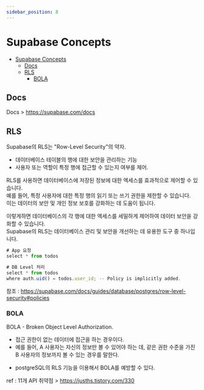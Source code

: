 ```yaml
---
sidebar_position: 8
---
```



# Supabase Concepts


- [Supabase Concepts](#supabase-concepts)
  - [Docs](#docs)
  - [RLS](#rls)
    - [BOLA](#bola)

## Docs 

Docs > https://supabase.com/docs

## RLS

Supabase의 RLS는 "Row-Level Security"의 약자. 
- 데이터베이스 테이블의 행에 대한 보안을 관리하는 기능
- 사용자 또는 역할이 특정 행에 접근할 수 있는지 여부를 제어. 

RLS를 사용하면 데이터베이스에 저장된 정보에 대한 엑세스를 효과적으로 제어할 수 있습니다.   
예를 들어, 특정 사용자에 대한 특정 행의 읽기 또는 쓰기 권한을 제한할 수 있습니다.  
이는 데이터의 보안 및 개인 정보 보호를 강화하는 데 도움이 됩니다.   

이렇게하면 데이터베이스의 각 행에 대한 엑세스를 세밀하게 제어하여 데이터 보안을 강화할 수 있습니다.  
Supabase의 RLS는 데이터베이스 관리 및 보안을 개선하는 데 유용한 도구 중 하나입니다.

```js
# App 요청
select * from todos

# DB Level 처리
select * from todos
where auth.uid() = todos.user_id; -- Policy is implicitly added.
```
참조 : https://supabase.com/docs/guides/database/postgres/row-level-security#policies


### BOLA

BOLA - Broken Object Level Authorization. 
- 접근 권한이 없는 데이터에 접근을 하는 경우이다.  
- 예를 들어, A 사용자는 자신의 정보만 볼 수 있어야 하는 데, 같은 권한 수준을 가진 B 사용자의 정보까지 볼 수 있는 경우를 말한다.  

* postgreSQL의 RLS 기능을 이용해서 BOLA를 예방할 수 있다.  

ref : 11개 API 취약점 > https://jusths.tistory.com/330   

